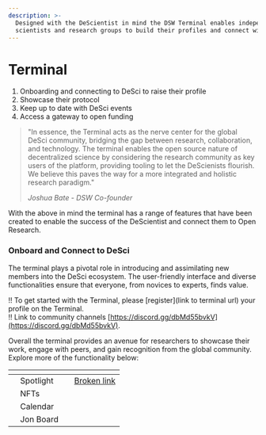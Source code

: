 ```yaml
---
description: >-
  Designed with the DeScientist in mind the DSW Terminal enables independent
  scientists and research groups to build their profiles and connect with the DeSci ecosystem by:
---
```


# Terminal

1. Onboarding and connecting to DeSci to raise their profile&#x20;
2. Showcase their protocol
3. Keep up to date with DeSci events&#x20;
4. Access a gateway to open funding

> "In essence, the Terminal acts as the nerve center for the global DeSci community, bridging the gap between research, collaboration, and technology. The terminal enables the open source nature of decentralized science by considering the research community as key users of the platform, providing tooling to let the DeScienists flourish. We believe this paves the way for a more integrated and holistic research paradigm."&#x20;
>
> _Joshua Bate - DSW Co-founder_

With the above in mind the terminal has a range of features that have been created to enable the success of the DeScientist and connect them to Open Research.&#x20;

### **Onboard and Connect to DeSci**

The terminal plays a pivotal role in introducing and assimilating new members into the DeSci ecosystem. The user-friendly interface and diverse functionalities ensure that everyone, from novices to experts, finds value.

!! To get started with the Terminal, please \[register]\(link to terminal url) your profile on the Terminal.\
!! Link to community channels [https://discord.gg/dbMd55bvkV](https://discord.gg/dbMd55bvkV).

Overall the terminal provides an avenue for researchers to showcase their work, engage with peers, and gain recognition from the global community. Explore more of the functionality below:&#x20;

<table data-view="cards"><thead><tr><th></th><th></th><th></th><th data-hidden data-card-target data-type="content-ref"></th></tr></thead><tbody><tr><td></td><td>Spotlight</td><td></td><td><a href="broken-reference">Broken link</a></td></tr><tr><td></td><td>NFTs</td><td></td><td></td></tr><tr><td></td><td>Calendar</td><td></td><td></td></tr><tr><td></td><td>Jon Board</td><td></td><td></td></tr></tbody></table>

